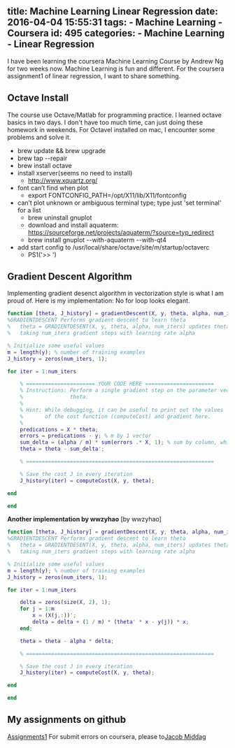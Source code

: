 title: Machine Learning Linear Regression
date: 2016-04-04 15:55:31
tags:
    - Machine Learning
    - Coursera
id: 495
categories:
      - Machine Learning
      - Linear Regression
---

I have been learning the coursera Machine Learning Course by Andrew Ng for two weeks now. Machine Learning is fun and different. For the coursera assignment1 of linear regression, I want to share something.
<!--more-->
## Octave Install
The course use Octave/Matlab for programming practice. I learned octave basics in two days. I don't have too much time, can just doing these homework in weekends. For Octavel installed on mac, I encounter some problems and solve it.

- brew update && brew upgrade
- brew tap --repair
- brew install octave
- install xserver(seems no need to install)
    - http://www.xquartz.org/
- font can’t find when plot
    - export FONTCONFIG_PATH=/opt/X11/lib/X11/fontconfig
- can’t plot unknown or ambiguous terminal type; type just 'set terminal' for a list
    - brew uninstall gnuplot
    - download and install aquaterm: https://sourceforge.net/projects/aquaterm/?source=typ_redirect
    - brew install gnuplot --with-aquaterm --with-qt4
- add start config to /usr/local/share/octave/site/m/startup/octaverc
    - PS1('>> ')

## Gradient Descent Algorithm
Implementing gradient desenct algorithm in vectorization style is what I am proud of. Here is my implementation:
No for loop looks elegant.

```matlab
function [theta, J_history] = gradientDescent(X, y, theta, alpha, num_iters)
%GRADIENTDESCENT Performs gradient descent to learn theta
%   theta = GRADIENTDESENT(X, y, theta, alpha, num_iters) updates theta by 
%   taking num_iters gradient steps with learning rate alpha

% Initialize some useful values
m = length(y); % number of training examples
J_history = zeros(num_iters, 1);

for iter = 1:num_iters

    % ====================== YOUR CODE HERE ======================
    % Instructions: Perform a single gradient step on the parameter vector
    %               theta. 
    %
    % Hint: While debugging, it can be useful to print out the values
    %       of the cost function (computeCost) and gradient here.
    %
    predications = X * theta;
    errors = predications - y; % m by 1 vector
    sum_delta = (alpha / m) * sum(errors .* X, 1); % sum by column, which is 1 by n + 1 matrix
    theta = theta - sum_delta';

    % ============================================================

    % Save the cost J in every iteration    
    J_history(iter) = computeCost(X, y, theta);

end

end

```

**Another implementation by wwzyhao**
[by wwzyhao]
```matlab
function [theta, J_history] = gradientDescent(X, y, theta, alpha, num_iters)
%GRADIENTDESCENT Performs gradient descent to learn theta
%   theta = GRADIENTDESENT(X, y, theta, alpha, num_iters) updates theta by 
%   taking num_iters gradient steps with learning rate alpha

% Initialize some useful values
m = length(y); % number of training examples
J_history = zeros(num_iters, 1);

for iter = 1:num_iters

    delta = zeros(size(X, 2), 1);
    for j = 1:m
        x = (X(j,:))';
        delta = delta + (1 / m) * (theta' * x - y(j)) * x;
    end;

    theta = theta - alpha * delta;

    % ============================================================

    % Save the cost J in every iteration    
    J_history(iter) = computeCost(X, y, theta);

end

end
```

## My assignments on github
[Assignments1](https://github.com/lgrcyanny/MachineLearningCoursera/tree/master/assignments/ex1/ex1)
For submit errors on coursera, please to[Jacob Middag](https://learner.coursera.help/hc/en-us/community/posts/204693179-linear-regression-submit-error)